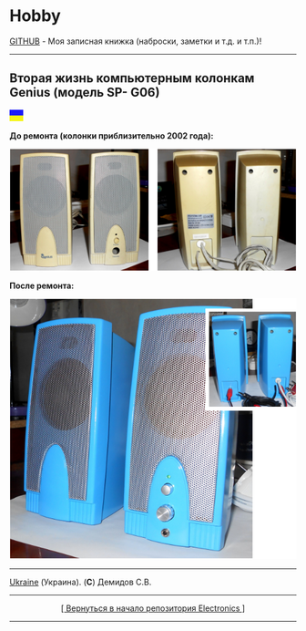 # Hobby
[GITHUB](https://github.com) - Моя записная книжка (наброски, заметки и т.д. и т.п.)!

<hr>

## Вторая жизнь компьютерным колонкам Genius (модель SP- G06)

![](https://github.com/drilnet/electronics/blob/master/UA.png)

**До ремонта (колонки приблизительно 2002 года):**

![](https://github.com/drilnet/electronics/raw/master/Speakers%20Genius%20SP-G06/Images/%D0%94%D0%BE%20%D1%80%D0%B5%D0%BC%D0%BE%D0%BD%D1%82%D0%B0%2C%2072dpi.png)

**После ремонта:**

![](https://github.com/drilnet/electronics/raw/master/Speakers%20Genius%20SP-G06/Images/%D0%9F%D0%BE%D1%81%D0%BB%D0%B5%20%D1%80%D0%B5%D0%BC%D0%BE%D0%BD%D1%82%D0%B0%2C%2072dpi.png)

<hr>

[Ukraine](https://en.wikipedia.org/wiki/Ukraine) (Украина). (**C**) Демидов С.В.

<hr>

<div align="center">
<a href="https://github.com/drilnet/electronics">
[ Вернуться в начало репозитория Electronics ]
</a>
</div>

<hr>
